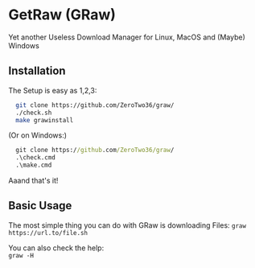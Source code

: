 # GetRaw (GRaw)
Yet another Useless Download Manager for Linux, MacOS and (Maybe) Windows

## Installation

The Setup is easy as 1,2,3: 
```sh
  git clone https://github.com/ZeroTwo36/graw/
  ./check.sh
  make grawinstall
```
(Or on Windows:)
```cmd
  git clone https://github.com/ZeroTwo36/graw/
  .\check.cmd
  .\make.cmd
```


Aaand that's it!

## Basic Usage

The most simple thing you can do with GRaw is downloading Files:
`graw https://url.to/file.sh`

You can also check the help:  
`graw -H`  
